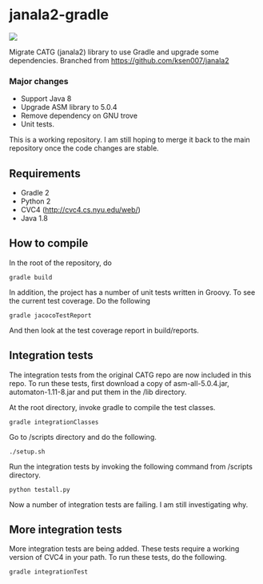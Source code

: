 # janala2-gradle
<a href="https://travis-ci.org/zhihan/janala2-gradle"><img src="https://travis-ci.org/zhihan/janala2-gradle.svg?branch=master"></img></a>

Migrate CATG (janala2) library to use Gradle and upgrade some dependencies. Branched from https://github.com/ksen007/janala2

### Major changes
* Support Java 8
* Upgrade ASM library to 5.0.4
* Remove dependency on GNU trove
* Unit tests.

This is a working repository. I am still hoping to merge it back to the main repository once the code changes are stable.

## Requirements
* Gradle 2
* Python 2
* CVC4 (http://cvc4.cs.nyu.edu/web/)
* Java 1.8

## How to compile
In the root of the repository, do 

    gradle build
    
In addition, the project has a number of unit tests written in Groovy. To see the current test coverage. Do the following

    gradle jacocoTestReport
    
And then look at the test coverage report in build/reports.

## Integration tests
The integration tests from the original CATG repo are now included in this repo. To run these tests, 
first download a copy of asm-all-5.0.4.jar, automaton-1.11-8.jar and put them in the /lib directory.

At the root directory, invoke gradle to compile the test classes.

    gradle integrationClasses

Go to /scripts directory and do the following.

    ./setup.sh
    
Run the integration tests by invoking the following command from /scripts directory.

    python testall.py

Now a number of integration tests are failing. I am still investigating why.

## More integration tests
More integration tests are being added. These tests require a working version of CVC4 in your path.
To run these tests, do the following.

    gradle integrationTest
